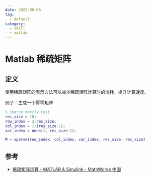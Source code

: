 ```yaml
---
date: 2022-06-06
tag:
  - default
category:
  - skill
  - matlab
---
```



# Matlab 稀疏矩阵


## 定义

使用稀疏矩阵的表示方法可以减少稀疏矩阵计算时的消耗，提升计算速度。

例子：生成一个幂零矩阵

```matlab
% sparse matrix test
res_size = 10;
row_index = 2:res_size;
col_index = 1:(res_size-1);
var_index = ones(1, res_size-1);

M = sparse(row_index, col_index, var_index, res_size, res_size)
```


## 参考

- [稀疏矩阵运算 - MATLAB & Simulink - MathWorks 中国](https://ww2.mathworks.cn/help/matlab/math/sparse-matrix-operations.html)
